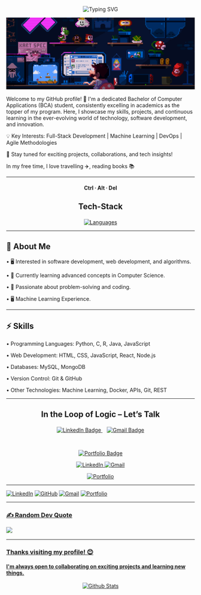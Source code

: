 <!-- Typing SVG Header -->
<div align="center">

![Typing SVG](https://readme-typing-svg.demolab.com?font=Fira+Code&size=24&duration=1500&pause=700&color=FFFFFF&center=true&vCenter=true&width=1000&height=60&lines=Hello+World,+I'm+Lokesh+V!;Crafting+AI-powered+solutions.;Building+full-stack+applications.;Tech+Enthusiast.;+Designing+Flexible+systems.;Optimizing+software+with+algorithms.;Translating+data+into+impact+through+ML+and+analytics.)

</div>

![logo](https://github.com/lokeshvloki/lokeshvloki/blob/main/209520546-e43e8fc9-bcf0-4a10-8ecc-71de8b1be9d9.gif)

Welcome to my GitHub profile! 🚀 I'm a dedicated Bachelor of Computer Applications (BCA) student, consistently excelling in academics as the topper of my program. Here, I showcase my skills, projects, and continuous learning in the ever-evolving world of technology, software development, and innovation.

💡 Key Interests: Full-Stack Development | Machine Learning | DevOps | Agile Methodologies

📌 Stay tuned for exciting projects, collaborations, and tech insights!

In my free time, I love travelling ✈️, reading books 📚

---

<h4 align="center">Ctrl ∙ Alt ∙ Del</h4>

<!-- <p align="center">
  <img src="https://komarev.com/ghpvc/?username=lokeshvloki" alt="Profile View Counter" />
  <a href="https://github.com/Neeexxxx">
    <img src="https://img.shields.io/github/followers/lokeshvloki?label=Follow&style=social" alt="GitHub Followers" />
  </a>
</p> -->


## <p align="center">Tech-Stack</p>

<p align="center">
  <a href="https://skillicons.dev">
    <img src="https://skillicons.dev/icons?i=c,python,javascript,html,css,mysql,react,nodejs,express,git,github,vscode" alt="Languages" />
  </a>
</p>

---

## 🔭 About Me

•	🖥️ Interested in software development, web development, and algorithms.

•	🌱 Currently learning advanced concepts in Computer Science.

•	🤖 Passionate about problem-solving and coding.

•	🖥️ Machine Learning Experience.

---

## ⚡ Skills

•	Programming Languages: Python, C, R, Java, JavaScript

•	Web Development: HTML, CSS, JavaScript, React, Node.js

•	Databases: MySQL, MongoDB

•	Version Control: Git & GitHub

•	Other Technologies: Machine Learning, Docker, APIs, Git, REST

---

## <p align="center"> In the Loop of Logic – Let’s Talk</p>
<!-- Social Icons Section -->
<p align="center">
  <!-- LinkedIn -->
  <a href="https://linkedin.com/in/lokesh-v-13873a284" target="_blank" title="Connect on LinkedIn">
    <img src="https://img.shields.io/badge/-LinkedIn-0A66C2?style=for-the-badge&logo=linkedin&logoColor=white" alt="LinkedIn Badge" />
  </a>&nbsp;&nbsp;

  <!-- Gmail -->
  <a href="mailto:lokeshv2403@gmail.com" title="Send me an Email">
    <img src="https://img.shields.io/badge/-Gmail-D14836?style=for-the-badge&logo=gmail&logoColor=white" alt="Gmail Badge" />
  </a>
</p>

<br>

<!-- Portfolio Section -->
<p align="center">
  <a href="https://lokeshvloki.github.io/Portfolio/" target="_blank" title="Check out my Portfolio">
    <img src="https://img.shields.io/badge/-Portfolio-0078D4?style=for-the-badge&logo=internet-explorer&logoColor=white" alt="Portfolio Badge" />
  </a>
</p>


<p align="center">
  <a href="https://linkedin.com/in/lokesh-v-13873a284" target="_blank">
    <img src="https://img.shields.io/badge/LinkedIn-0077B5?style=for-the-badge&logo=linkedin&logoColor=white" alt="LinkedIn">
  </a>
  <a href="mailto:lokeshv2403@gmail.com">
    <img src="https://img.shields.io/badge/Gmail-D14836?style=for-the-badge&logo=gmail&logoColor=white" alt="Gmail">
  </a>
</p>

<p align="center">
  <a href="https://lokeshvloki.github.io/Portfolio/" target="_blank">
    <img src="https://img.shields.io/badge/Portfolio-0078D4?style=for-the-badge&logo=internet-explorer&logoColor=white" alt="Portfolio">
  </a>
</p>

-----
<p align="left">
  <a href="https://linkedin.com/in/lokesh-v-13873a284" target="_blank">
    <img src="https://img.shields.io/badge/LinkedIn-0077B5?style=for-the-badge&logo=linkedin&logoColor=white" alt="LinkedIn" style="height:40px;"></a>
  
  <a href="https://github.com/lokeshvloki/" target="_blank">
    <img src="https://img.shields.io/badge/GitHub-181717?style=for-the-badge&logo=github&logoColor=white" alt="GitHub" style="height:40px;"></a>
  
  <a href="mailto:lokeshv2403@gmail.com">
    <img src="https://img.shields.io/badge/Gmail-D14836?style=for-the-badge&logo=gmail&logoColor=white" alt="Gmail" style="height:40px;"></a>
  
  <a href="https://lokeshvloki.github.io/Portfolio//" target="_blank">
    <img src="https://img.shields.io/badge/Portfolio-0078D4?style=for-the-badge&logo=internet-explorer&logoColor=white" alt="Portfolio" style="height:40px;">

</p>

---


### ✍ Random Dev Quote
![](https://quotes-github-readme.vercel.app/api?type=horizontal&theme=radical)

---


### Thanks visiting my profile! 😊 


#### I'm always open to collaborating on exciting projects and learning new things.


<p align="center">
        <img src="https://raw.githubusercontent.com/mayhemantt/mayhemantt/Update/svg/Bottom.svg" alt="Github Stats" />
</p>




